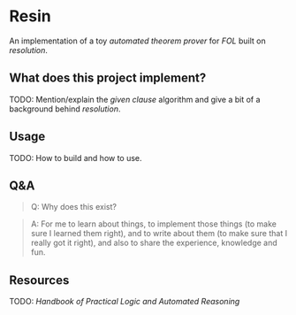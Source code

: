 # Resin

An implementation of a toy *automated theorem prover* for *FOL* built on *resolution*.


## What does this project implement?

TODO: Mention/explain the *given clause* algorithm and give a bit of a background behind *resolution*.


## Usage

TODO: How to build and how to use.


## Q&A

> Q: Why does this exist?

> A: For me to learn about things, to implement those things (to make sure I learned them right), and to write about them (to make sure that I really got it right), and also to share the experience, knowledge and fun.


## Resources

TODO: *Handbook of Practical Logic and Automated Reasoning*